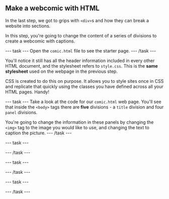 ## Make a webcomic with HTML

In the last step, we got to grips with ```<div>```s and how they can break a website into sections. 

In this step, you're going to change the content of a series of divisions to create a webcomic with captions. 

--- task ---
Open the ```comic.html``` file to see the starter page.
--- /task ---

You'll notice it still has all the header information included in every other HTML document, and the stylesheet refers to ```style.css```. This is the **same stylesheet** used on the webpage in the previous step. 

CSS is created to do this on purpose. It allows you to style sites once in CSS and replicate that quickly using the classes you have defined across all your HTML pages. Handy!

--- task ---
Take a look at the code for our ```comic.html``` web page. You'll see that inside the ```<body>``` tags there are **five** divisions -  a ```title``` division and four ```panel``` divisions.

You're going to change the information in these panels by changing the ```<img>``` tag to the image you would like to use, and changing the text to caption the picture.
--- /task ---

--- task ---

--- /task ---

--- task ---

--- /task ---

--- task ---

--- /task ---